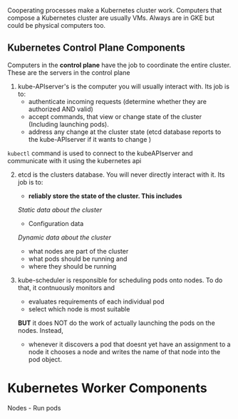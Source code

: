 Cooperating processes make a Kubernetes cluster work.
Computers that compose a Kubernetes cluster are usually VMs. Always are in GKE but could be physical computers too.

## Kubernetes Control Plane Components
Computers in the **control plane** have the job to coordinate the entire cluster. These are the servers in the control plane

1. kube-APIserver's is the computer you will usually interact with. Its job is to:
   - authenticate incoming requests (determine whether they are authorized AND valid)
   - accept commands, that view or change state of the cluster (Including launching pods).
   - address any change at the cluster state (etcd database reports to the kube-APIserver if it wants to change )

```kubectl``` command is used to connect to the kubeAPIserver and communicate with it using the kubernetes api

2. etcd is the clusters database. You will never directly interact with it. Its job is to:
   - **reliably store the state of the cluster. This includes**
  
   *Static data about the  cluster*
   - Configuration data
  
   *Dynamic data about the cluster*
   - what nodes are part of the cluster
   - what pods should be running and
   - where they should be running
    
3. kube-scheduler is responsible for scheduling pods onto nodes. To do that, it contnuously monitors and
   - evaluates requirements of each individual pod
   - select which node is most suitable 
 
   **BUT** it does NOT do the work of actually launching the pods on the nodes. Instead,
   - whenever it discovers a pod that doesnt yet have an assignment to a node it chooses a node and writes the name of that node into the pod object.  

# Kubernetes Worker Components
Nodes - Run pods
